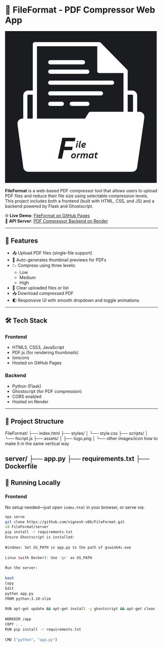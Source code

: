 # 📄 FileFormat - PDF Compressor Web App

![Banner](https://raw.githubusercontent.com/Vignesh-V06/FileFormat/main/fileformatlogo.png)

**FileFormat** is a web-based PDF compressor tool that allows users to upload PDF files and reduce their file size using selectable compression levels. This project includes both a frontend (built with HTML, CSS, and JS) and a backend powered by Flask and Ghostscript.

🌐 **Live Demo**: [FileFormat on GitHub Pages](https://vignesh-v06.github.io/FileFormat/)  
🚀 **API Server**: [PDF Compressor Backend on Render](https://fileformat-2.onrender.com)

---

## 🔧 Features

- 📤 Upload PDF files (single-file support)
- 🧠 Auto-generates thumbnail previews for PDFs
- 📉 Compress using three levels:
  - Low
  - Medium
  - High
- 🧼 Clear uploaded files or list
- 📥 Download compressed PDF
- 🌓 Responsive UI with smooth dropdown and toggle animations

---

## 🛠️ Tech Stack

### Frontend
- HTML5, CSS3, JavaScript
- PDF.js (for rendering thumbnails)
- Ionicons
- Hosted on GitHub Pages

### Backend
- Python (Flask)
- Ghostscript (for PDF compression)
- CORS enabled
- Hosted on Render

---

## 📁 Project Structure
FileFormat/
├── index.html
├── styles/
│ └── style.css
├── scripts/
│ └── fscript.js
├── assets/
│ ├── logo.png
│ └── other images/icon how to make it in the same vertical way 


server/
├── app.py
├── requirements.txt
├── Dockerfile
---

## 🧪 Running Locally

### Frontend

No setup needed—just open `index.html` in your browser, or serve via:

```bash
npx serve
git clone https://github.com/vignesh-v06/FileFormat.git
cd FileFormat/server
pip install -r requirements.txt
Ensure Ghostscript is installed:

Windows: Set GS_PATH in app.py to the path of gswin64c.exe

Linux (with Docker): Use 'gs' as GS_PATH

Run the server:

bash
Copy
Edit
python app.py
FROM python:3.10-slim

RUN apt-get update && apt-get install -y ghostscript && apt-get clean

WORKDIR /app
COPY . .
RUN pip install -r requirements.txt

CMD ["python", "app.py"]

